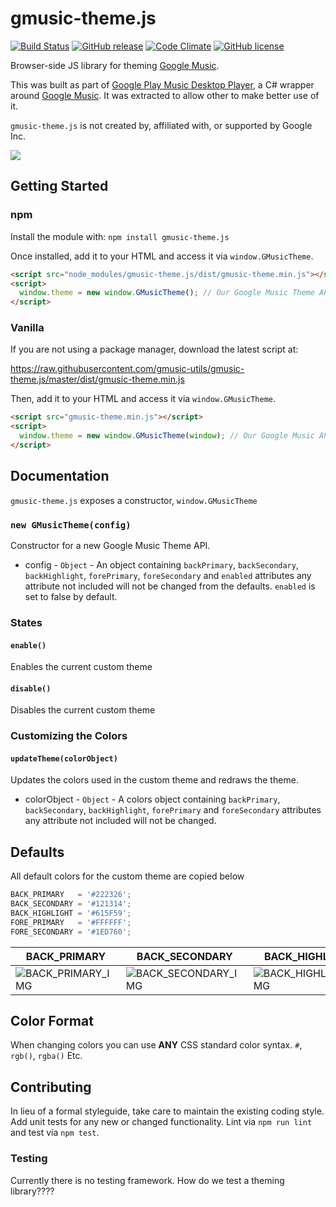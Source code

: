 # gmusic-theme.js
[![Build Status](https://travis-ci.org/gmusic-utils/gmusic-theme.js.svg?branch=master)](https://travis-ci.org/gmusic-utils/gmusic-theme.js)
[![GitHub release](https://img.shields.io/github/tag/gmusic-utils/gmusic-theme.js.svg)]()
[![Code Climate](https://img.shields.io/codeclimate/github/gmusic-utils/gmusic-theme.js.svg)]()
[![GitHub license](https://img.shields.io/github/license/gmusic-utils/gmusic-theme.js.svg)]()

Browser-side JS library for theming [Google Music][].

[Google Music]: https://play.google.com/music/

This was built as part of [Google Play Music Desktop Player][], a C# wrapper around [Google Music][].  It was extracted to allow other to make better use of it.

`gmusic-theme.js` is not created by, affiliated with, or supported by Google Inc.

[Google Play Music Desktop Player]: https://github.com/MarshallOfSound/Google-Play-Music-Desktop-Player-UNOFFICIAL-
[Google Music]: https://play.google.com/music/listen

![](https://www.samuel.ninja/img/gpmdp_screen.gif)

## Getting Started
### npm
Install the module with: `npm install gmusic-theme.js`

Once installed, add it to your HTML and access it via `window.GMusicTheme`.

```html
<script src="node_modules/gmusic-theme.js/dist/gmusic-theme.min.js"></script>
<script>
  window.theme = new window.GMusicTheme(); // Our Google Music Theme API
</script>
```

### Vanilla
If you are not using a package manager, download the latest script at:

https://raw.githubusercontent.com/gmusic-utils/gmusic-theme.js/master/dist/gmusic-theme.min.js

Then, add it to your HTML and access it via `window.GMusicTheme`.

```html
<script src="gmusic-theme.min.js"></script>
<script>
  window.theme = new window.GMusicTheme(window); // Our Google Music API
</script>
```

## Documentation
`gmusic-theme.js` exposes a constructor, `window.GMusicTheme`

### `new GMusicTheme(config)`
Constructor for a new Google Music Theme API.

- config - `Object` -  An object containing `backPrimary`, `backSecondary`,
`backHighlight`, `forePrimary`, `foreSecondary` and `enabled` attributes any attribute not
included will not be changed from the defaults.  `enabled` is set to false by default.

### States

#### `enable()`
Enables the current custom theme

#### `disable()`
Disables the current custom theme

### Customizing the Colors

#### `updateTheme(colorObject)`
Updates the colors used in the custom theme and redraws the theme.

- colorObject - `Object` -  A colors object containing `backPrimary`, `backSecondary`,
`backHighlight`, `forePrimary` and `foreSecondary` attributes any attribute not
included will not be changed.

## Defaults
All default colors for the custom theme are copied below

```js
BACK_PRIMARY   = '#222326';
BACK_SECONDARY = '#121314';
BACK_HIGHLIGHT = '#615F59';
FORE_PRIMARY   = '#FFFFFF';
FORE_SECONDARY = '#1ED760';
```

|      BACK_PRIMARY     |      BACK_SECONDARY     |      BACK_HIGHLIGHT     |      FORE_PRIMARY     |      FORE_SECONDARY     |
|-----------------------|-------------------------|-------------------------|-----------------------|-------------------------|
| ![BACK_PRIMARY_IMG][] | ![BACK_SECONDARY_IMG][] | ![BACK_HIGHLIGHT_IMG][] | ![FORE_PRIMARY_IMG][] | ![FORE_SECONDARY_IMG][] |

[BACK_PRIMARY_IMG]: https://img.shields.io/badge/%23222326-%20%20%20-222326.svg
[BACK_SECONDARY_IMG]: https://img.shields.io/badge/%23121314-%20%20%20-121314.svg
[BACK_HIGHLIGHT_IMG]: https://img.shields.io/badge/%23615F59-%20%20%20-615F59.svg
[FORE_PRIMARY_IMG]: https://img.shields.io/badge/%23FFFFFF-%20%20%20-FFFFFF.svg
[FORE_SECONDARY_IMG]: https://img.shields.io/badge/%231ED760-%20%20%20-1ED760.svg

## Color Format
When changing colors you can use **ANY** CSS standard color syntax.  `#`, `rgb()`, `rgba()` Etc.


## Contributing
In lieu of a formal styleguide, take care to maintain the existing coding style. Add unit tests for any new or changed functionality. Lint via `npm run lint` and test via `npm test`.

### Testing
Currently there is no testing framework.  How do we test a theming library????
